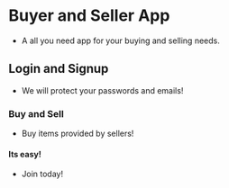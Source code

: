 # Buyer and Seller App

- A all you need app for your buying and selling needs.

## Login and Signup

- We will protect your passwords and emails!

### Buy and Sell

- Buy items provided by sellers!

#### Its easy!

- Join today!